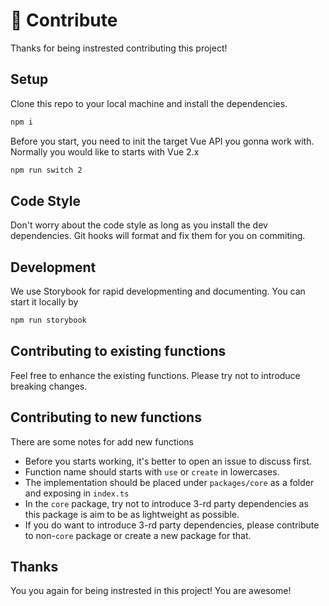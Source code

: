 # 🧱 Contribute

Thanks for being instrested contributing this project!

## Setup

Clone this repo to your local machine and install the dependencies.

```bash
npm i
```

Before you start, you need to init the target Vue API you gonna work with. Normally you would like to starts with Vue 2.x

```bash
npm run switch 2
```

## Code Style

Don't worry about the code style as long as you install the dev dependencies. Git hooks will format and fix them for you on commiting.

## Development 

We use Storybook for rapid developmenting and documenting. You can start it locally by

```bash
npm run storybook
```

## Contributing to existing functions

Feel free to enhance the existing functions. Please try not to introduce breaking changes.


## Contributing to new functions

There are some notes for add new functions

- Before you starts working, it's better to open an issue to discuss first.
- Function name should starts with `use` or `create` in lowercases.
- The implementation should be placed under `packages/core` as a folder and exposing in `index.ts`
- In the `core` package, try not to introduce 3-rd party dependencies as this package is aim to be as lightweight as possible. 
- If you do want to introduce 3-rd party dependencies, please contribute to non-`core` package or create a new package for that.

## Thanks

You you again for being instrested in this project! You are awesome!
